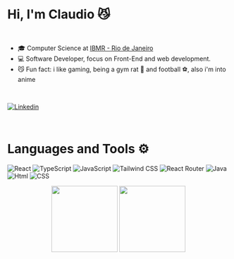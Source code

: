 <h1>
  Hi, I'm Claudio 😼
</h1> 

<br>


- :mortar_board: Computer Science at [IBMR - Rio de Janeiro](https://www.ibmr.br)
- 💻 Software Developer, focus on Front-End and web development. 
- 😼 Fun fact: i like gaming, being a gym rat 💪 and football ⚽, also i'm into anime

<br>

[![Linkedin](https://img.shields.io/badge/LinkedIn-0077B5?style=for-the-badge&logo=linkedin&logoColor=white)](https://www.linkedin.com/in/claudio-s-moura)

<br>
<h1>Languages and Tools ⚙️</h1>

![React](https://img.shields.io/badge/React-20232A?style=for-the-badge&logo=react&logoColor=61DAFB) ![TypeScript](https://img.shields.io/badge/TypeScript-007ACC?style=for-the-badge&logo=typescript&logoColor=white) ![JavaScript](https://shields.io/badge/JavaScript-F7DF1E?logo=JavaScript&logoColor=white&style=for-the-badge) ![Tailwind CSS](https://img.shields.io/badge/Tailwind_CSS-06B6D4?style=for-the-badge&logo=tailwind-css&logoColor=white) ![React Router](https://img.shields.io/badge/React_Router-CA4245?style=for-the-badge&logo=react-router&logoColor=white) ![Java](https://img.shields.io/badge/Java-ED8B00?style=for-the-badge&logo=openjdk&logoColor=white) ![Html](https://img.shields.io/badge/HTML5-E34F26?style=for-the-badge&logo=html5&logoColor=white) ![CSS](https://img.shields.io/badge/CSS3-1572B6?style=for-the-badge&logo=css3&logoColor=white)

<div align="center">

<img height="150em" src="https://github-readme-stats.vercel.app/api/top-langs/?username=claudinxch&layout=compact&langs_count=7&theme=catppuccin_mocha"/> 
<img height="150em" src="https://github-readme-stats.vercel.app/api?username=claudinxch&show_icons=true&theme=catppuccin_mocha&include_all_commits=true&count_private=true"/>

</div>

